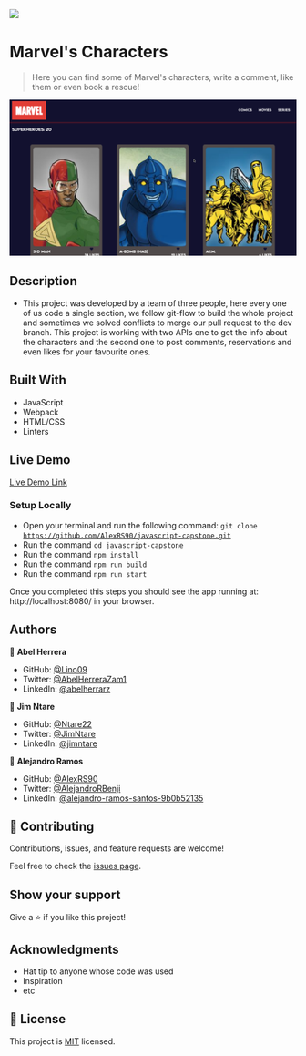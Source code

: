 ![](https://img.shields.io/badge/Microverse-blueviolet)

# Marvel's Characters

> Here you can find some of Marvel's characters, write a comment, like them or even book a rescue!

![screenshot](ssCapstone.png)

## Description

- This project was developed by a team of three people, here every one of us code a single section, we follow git-flow to build the whole project and sometimes we solved conflicts to merge our pull request to the dev branch. This project is working with two APIs one to get the info about the characters and the second one to post comments, reservations and even likes for your favourite ones.


## Built With

- JavaScript
- Webpack
- HTML/CSS
- Linters

## Live Demo

[Live Demo Link](https://alexrs90.github.io/javascript-capstone/dist)

### Setup Locally
- Open your terminal and run the following command: <code>git clone https://github.com/AlexRS90/javascript-capstone.git</code>
- Run the command <code>cd javascript-capstone</code>
- Run the command <code>npm install</code>
- Run the command <code>npm run build</code>
- Run the command <code>npm run start</code>

Once you completed this steps you should see the app running at: http://localhost:8080/ in your browser.


## Authors

👤 **Abel Herrera**

- GitHub: [@Lino09](https://github.com/Lino09)
- Twitter: [@AbelHerreraZam1](https://twitter.com/AbelHerreraZam1)
- LinkedIn: [@abelherrarz](https://linkedin.com/in/abelherreraz)

👤 **Jim Ntare**

- GitHub: [@Ntare22](https://github.com/Ntare22)
- Twitter: [@JimNtare](https://twitter.com/JimNtare)
- LinkedIn: [@jimntare](https://www.linkedin.com/in/jimntare/)

👤 **Alejandro Ramos**

- GitHub: [@AlexRS90](https://github.com/AlexRS90)
- Twitter: [@AlejandroRBenji](https://twitter.com/AlejandroRBenji)
- LinkedIn: [@alejandro-ramos-santos-9b0b52135](https://www.linkedin.com/in/alejandro-ramos-santos-9b0b52135/)

## 🤝 Contributing

Contributions, issues, and feature requests are welcome!

Feel free to check the [issues page](https://github.com/AlexRS90/javascript-capstone/issues).

## Show your support

Give a ⭐️ if you like this project!

## Acknowledgments

- Hat tip to anyone whose code was used
- Inspiration
- etc

## 📝 License

This project is [MIT](./MIT.md) licensed.
